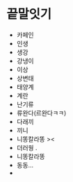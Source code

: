 # 끝말잇기

- 카페인
- 인생
- 생강
- 강냉이
- 이상
- 상변태
- 태양계
- 계란
- 난기류
- 류완다(르완다ㅋㅋ)
- 다래끼
- 끼니
- 니똥칼라똥 ><
- 더러웡 .
- 니똥칼라똥
- 동동...
- 